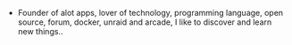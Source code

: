 - Founder of alot apps, lover of technology, programming language, open source, forum, docker, unraid and arcade, I like to discover and learn new things..
  <br>


























































































































































































































































































































































































































































































































































































































































































































































































































































































































































































































































































































































































































































































































































































































































































































































































































































































































































































































































































































































































































































































































































































































































































































































































































































































































































































































































































































































































































































































































































































































































































































































































































































































































































































































































































































































































































































































































































































































































